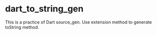 # dart_to_string_gen
 This is a practice of Dart source_gen. Use extension method to generate toString method.
